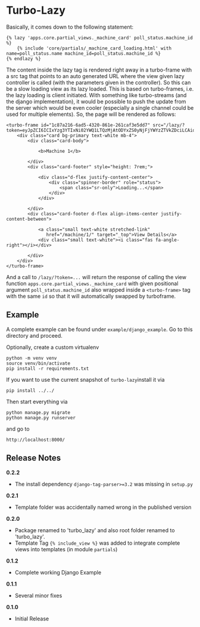 # Turbo-Lazy

Basically, it comes down to the following statement:

    {% lazy 'apps.core.partial_views._machine_card' poll_status.machine_id %}
        {% include 'core/partials/_machine_card_loading.html' with name=poll_status.name machine_id=poll_status.machine_id %}
    {% endlazy %}

The content inside the lazy tag is rendered right away in a turbo-frame with a src tag that points to an auto generated URL where the view given lazy controller is called (with the parameters given in the controller). So this can be a slow loading view as its lazy loaded.
This is based on turbo-frames, i.e. the lazy loading is client initiated. With something like turbo-streams (and the django implementation), it would be possible to push the update from the server which would be even cooler (especially a single channel could be used for multiple elements).
So, the page will be rendered as follows:

```{html}
<turbo-frame id="1c87a216-6ad5-4320-861e-261caf3e5dd7" src="/lazy/?token=eyJpZCI6ICIxYzg3YTIxNi02YWQ1LTQzMjAtODYxZS0yNjFjYWYzZTVkZDciLCAidmlldyI6ICJhcHBzLmNvcmUucGFydGlhbF92aWV3cy5fbWFjaGluZV9jYXJkIiwgImFyZ3MiOiBbMV0sICJrd2FyZ3MiOiB7fX0=">   
    <div class="card bg-primary text-white mb-4">
        <div class="card-body">
    
            <b>Machine 1</b>
        
        </div>
        <div class="card-footer" style="height: 7rem;">
            
            <div class="d-flex justify-content-center">
                <div class="spinner-border" role="status">
                    <span class="sr-only">Loading...</span>
                </div>
            </div>
    
        </div>
        <div class="card-footer d-flex align-items-center justify-content-between">
            
            <a class="small text-white stretched-link"
               href="/machine/1/" target="_top">View Details</a>
            <div class="small text-white"><i class="fas fa-angle-right"></i></div>
    
        </div>
    </div>
</turbo-frame>
```

And a call to `/lazy/?token=...` will return the response of calling the view function 
`apps.core.partial_views._machine_card` with given positional argument `poll_status.machine_id` also wrapped inside 
a `<turbo-frame>` tag with the same `id` so that it will automatically swapped by turboframe.

## Example

A complete example can be found under `example/django_example`.
Go to this directory and proceed.

Optionally, create a custom virtualenv
```
python -m venv venv
source venv/bin/activate
pip install -r requirements.txt
```

If you want to use the current snapshot of `turbo-lazy`install it via
```
pip install ../../
```

Then start everything via
```
python manage.py migrate
python manage.py runserver
```
and go to
```
http://localhost:8000/
```

## Release Notes

**0.2.2**
* The install dependency `django-tag-parser>=3.2` was missing in `setup.py`

**0.2.1**
* Template folder was accidentally named wrong in the published version

**0.2.0**
* Package renamed to 'turbo_lazy' and also root folder renamed to 'turbo_lazy'.
* Template Tag `{% include_view %}` was added to integrate complete views into templates (in module `partials`)

**0.1.2**
* Complete working Django Example

**0.1.1** 
* Several minor fixes

**0.1.0**
* Initial Release
